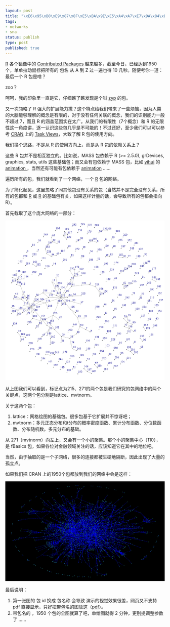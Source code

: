 ```yaml
--- 
layout: post
title: "\xE6\x95\xB0\xE9\x87\x8F\xE5\xBA\x9E\xE5\xA4\xA7\xE7\x9A\x84\xE5\x8C\x85\xEF\xBC\x8C\xE5\xA4\x8D\xE6\x9D\x82\xE7\x9A\x84\xE7\xBD\x91\xE7\xBB\x9C"
tags: 
- networks
- sna
status: publish
type: post
published: true
---
```

<a href="http://www.r-project.org">R</a> 各个镜像中的 <a href="http://ftp.ctex.org/mirrors/CRAN/web/packages/" target="_blank">Contributed Packages</a> 越来越多，截至今日，已经达到1950个，单单拉动鼠标把所有的 包名 从 A 到 Z 过一遍也得 10 几秒。随便考你一道：最后一个 R 包是啥？

zoo？

呵呵，我的印象里一直是它，仔细瞧了瞧发现是个叫 <a href="http://ftp.ctex.org/mirrors/CRAN/web/packages/zyp/index.html">zyp</a> 的包。

又一次领略了 R 强大的扩展能力撒？这个特点给我们带来了一些烦恼，因为人类的大脑能够理解的概念是有限的，对于没有任何关联的概念，我们的识别能力一般不超过 7，而且 R 的涵盖范围实在太广。从我们的有限性（7个概念）和 R 的无限性这一角度讲，逐一认识这些包几乎是不可能的！不过还好，至少我们可以可以参考 <a href="http://cran.r-project.org/mirrors.html" target="_blank">CRAN</a> 上的 <a href="http://ftp.ctex.org/mirrors/CRAN/web/views/" target="_blank">Task Views</a>，大致了解 R 包的使用方向。

我们换个思路，不是从 R 的使用方向上，而是从 R 包的依赖关系上？

这些 R 包并不是相互独立的。比如说，MASS 包依赖于 R (&gt;= 2.5.0), grDevices, graphics, stats, utils 这些基础包；而又会有包依赖于 MASS 包，比如 <a href="http://yihui.name/" target="_blank">yihui</a> 的 <a href="http://ftp.ctex.org/mirrors/CRAN/web/packages/animation/index.html">animation </a>，当然还有可能有包依赖于 <a href="http://ftp.ctex.org/mirrors/CRAN/web/packages/animation/index.html">animation</a> ……

遍历所有的包，我们就看到了一个网络，一个 <a href="http://www.r-project.org">R</a> 包的网络。

为了简化起见，这里忽略了同其他包没有关系的包（当然并不是完全没有关系，所有的包都和 <a href="http://www.r-project.org">R</a> 或 <a href="http://www.r-project.org">R</a> 的基础包有关，如果这样计量的话，会导致所有的包都会指向 R）。

首先截取了这个庞大网络的一部分：

![](/upload/pic/sna.png)

从上图我们可以看到，标记点为215、271的两个包是我们研究的包网络中的两个关键点，这两个包分别是lattice、mvtnorm。

关于这两个包：
<ol>
	<li>
<div>lattice：网格绘图的基础包。很多包基于它扩展并不惊讶吧；</div></li>
	<li>
<div>mvtnorm：多元正态分布和t分布的概率密度函数、累计分布函数、分位数函数、分布随机数。多元分布的基础。</div></li>
</ol>
从 271（mvtnorm）向左上，又会有一个小的聚集。那个小的聚集中心（110），是 fBasics 包，如果各位对金融领域关注的话，应该知道它在其中的地位吧。

当然，由于抽取的是一个子网络，很多的连接都被生硬地隔断，因此出现了大量的孤立点。

如果我们把 CRAN 上的1950个包都放到我们的网络中会是这样：

![](/upload/pic/sna_black.png)


最后说明：
<ol>
	<li>第一张图的 包 id 换成 包名称 会导致 演示的视觉效果很差，网页又不支持 pdf 直接显示，只好把带包名的图放这（<a href="http://bjt.cos.name/wp-content/uploads/sna300.pdf">pdf</a>）。</li>
	<li>带包名的 ，1950 个包的全图就算了吧，单绘图就得 2 分钟，更别提调整参数了 ……</li>
</ol>
